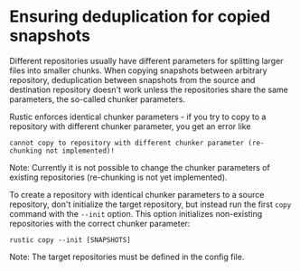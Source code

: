 # Ensuring deduplication for copied snapshots

Different repositories usually have different parameters for splitting larger
files into smaller chunks. When copying snapshots between arbitrary repository,
deduplication between snapshots from the source and destination repository
doesn't work unless the repositories share the same parameters, the so-called
chunker parameters.

Rustic enforces identical chunker parameters - if you try to copy to a
repository with different chunker parameter, you get an error like

```console
cannot copy to repository with different chunker parameter (re-chunking not implemented)!
```

Note: Currently it is not possible to change the chunker parameters of existing
repositories (re-chunking is not yet implemented).

To create a repository with identical chunker parameters to a source repository,
don't initialize the target repository, but instead run the first `copy` command
with the `--init` option. This option initializes non-existing repositories with
the correct chunker parameter:
```console
rustic copy --init [SNAPSHOTS]
```

Note: The target repositories must be defined in the config file.
